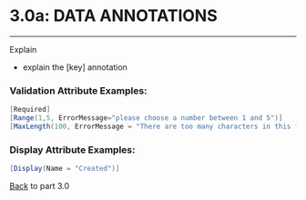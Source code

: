 # 3.0a: DATA ANNOTATIONS
---
<!-- TODO - add more info here -->
Explain
- explain the [key] annotation

### Validation Attribute Examples:
```cs
[Required]
[Range(1,5, ErrorMessage="please choose a number between 1 and 5")]
[MaxLength(100, ErrorMessage = "There are too many characters in this field.")]
```
### Display Attribute Examples:
```cs
[Display(Name = "Created")]
```

[Back](3.0-Data.md) to part 3.0